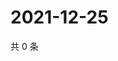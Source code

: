 # 2021-12-25

共 0 条

<!-- BEGIN WEIBO -->
<!-- 最后更新时间 Sat Dec 25 2021 12:01:04 GMT+0800 (China Standard Time) -->

<!-- END WEIBO -->
